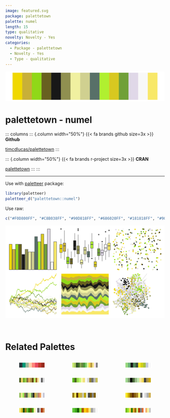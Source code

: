 ```yaml
---
image: featured.svg
package: palettetown
palette: numel
length: 15
type: qualitative
novelty: Novelty - Yes
categories:
  - Package - palettetown
  - Novelty - Yes
  - Type - qualitative
---
```


![](featured.svg)

# palettetown - numel 

::: columns
::: {.column width="50%"}
{{< fa brands github size=3x >}}
**Github**

[timcdlucas/palettetown](https://github.com/timcdlucas/palettetown)
:::

::: {.column width="50%"}
{{< fa brands r-project size=3x >}}
**CRAN**

[palettetown](https://CRAN.R-project.org/package=palettetown)
:::
:::

<hr> 

Use with [paletteer](https://emilhvitfeldt.github.io/paletteer/) package:

```r
library(paletteer)
paletteer_d("palettetown::numel")
```

Use raw:

```r
c("#F0D800FF", "#C8B038FF", "#90D818FF", "#686020FF", "#181818FF", "#909050FF", "#F0F0A0FF", "#D0D090FF", "#587068FF", "#B0F030FF", "#D8C820FF", "#70A038FF", "#E0D8E8FF", "#F8F8F8FF", "#F8E868FF")
``` 

![](examples.png) 

<br>

# Related Palettes

<div class="list" style="display: grid; grid-template-columns: auto auto auto;"> <figure class="figure">
<a href="../../awtools/a_palette/"> <img src="../../awtools/a_palette/featured.svg" style="width: 100%;" class="figure-img"></a>
</figure> <figure class="figure">
<a href="../../palettetown/cacnea/"> <img src="../../palettetown/cacnea/featured.svg" style="width: 100%;" class="figure-img"></a>
</figure> <figure class="figure">
<a href="../../palettetown/electrike/"> <img src="../../palettetown/electrike/featured.svg" style="width: 100%;" class="figure-img"></a>
</figure> <figure class="figure">
<a href="../../palettetown/exeggutor/"> <img src="../../palettetown/exeggutor/featured.svg" style="width: 100%;" class="figure-img"></a>
</figure> <figure class="figure">
<a href="../../palettetown/scyther/"> <img src="../../palettetown/scyther/featured.svg" style="width: 100%;" class="figure-img"></a>
</figure> <figure class="figure">
<a href="../../palettetown/gulpin/"> <img src="../../palettetown/gulpin/featured.svg" style="width: 100%;" class="figure-img"></a>
</figure> <figure class="figure">
<a href="../../palettetown/ludicolo/"> <img src="../../palettetown/ludicolo/featured.svg" style="width: 100%;" class="figure-img"></a>
</figure> <figure class="figure">
<a href="../../palettetown/sandslash/"> <img src="../../palettetown/sandslash/featured.svg" style="width: 100%;" class="figure-img"></a>
</figure> <figure class="figure">
<a href="../../palettetown/alakazam/"> <img src="../../palettetown/alakazam/featured.svg" style="width: 100%;" class="figure-img"></a>
</figure> <figure class="figure">
<a href="../../palettetown/bayleef/"> <img src="../../palettetown/bayleef/featured.svg" style="width: 100%;" class="figure-img"></a>
</figure> <figure class="figure">
<a href="../../palettetown/skiploom/"> <img src="../../palettetown/skiploom/featured.svg" style="width: 100%;" class="figure-img"></a>
</figure> <figure class="figure">
<a href="../../palettetown/politoed/"> <img src="../../palettetown/politoed/featured.svg" style="width: 100%;" class="figure-img"></a>
</figure> 
</div>

